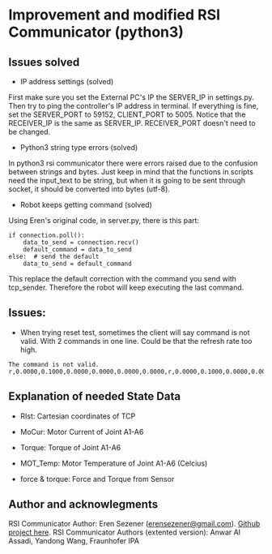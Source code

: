 # Improvement and modified RSI Communicator (python3)

## Issues solved

- IP address settings (solved)

First make sure you set the External PC's IP the SERVER_IP in settings.py. Then try to ping the controller's IP address in terminal. If everything is fine, set the SERVER_PORT to 59152, CLIENT_PORT to 5005. 
Notice that the RECEIVER_IP is the same as SERVER_IP. RECEIVER_PORT doesn't need to be changed.

- Python3 string type errors (solved)

In python3 rsi communicator there were errors raised due to the confusion between strings and bytes. Just keep in mind that the functions in scripts need the input_text to be string, but when it is going to be sent through socket, it should be converted into bytes (utf-8).

- Robot keeps getting command (solved)

Using Eren's original code, in server.py, there is this part:

```
if connection.poll():
    data_to_send = connection.recv()
    default_command = data_to_send
else:  # send the default
    data_to_send = default_command 
```
This replace the default correction with the command you send with tcp_sender. Therefore the robot will keep executing the last command. 

## Issues:

- When trying reset test, sometimes the client will say command is not valid. With 2 commands in one line. Could be that the refresh rate too high. 
```
The command is not valid.
r,0.0000,0.1000,0.0000,0.0000,0.0000,0.0000,r,0.0000,0.1000,0.0000,0.0000,0.0000,0.0000,

```

## Explanation of needed State Data

- RIst: Cartesian coordinates of TCP
- MoCur: Motor Current of Joint A1-A6
- Torque: Torque of Joint A1-A6
- MOT_Temp: Motor Temperature of Joint A1-A6 (Celcius)

- force & torque: Force and Torque from Sensor




## Author and acknowlegments

RSI Communicator Author: Eren Sezener (erensezener@gmail.com). [Github project here](https://github.com/erensezener/kuka-rsi3-communicator).
RSI Communicator Authors (extented version): Anwar Al Assadi, Yandong Wang, Fraunhofer IPA



